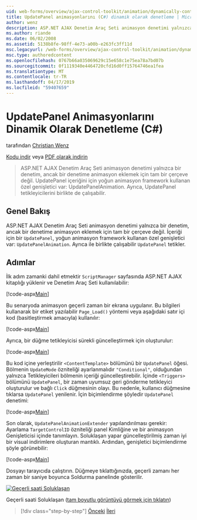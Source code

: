 ```yaml
---
uid: web-forms/overview/ajax-control-toolkit/animation/dynamically-controlling-updatepanel-animations-cs
title: UpdatePanel animasyonlarını (C#) dinamik olarak denetleme | Microsoft Docs
author: wenz
description: ASP.NET AJAX Denetim Araç Seti animasyon denetimi yalnızca bir denetim, ancak bir denetime animasyon eklemek için tam bir çerçeve değil. İçeriği için bir...
ms.author: riande
ms.date: 06/02/2008
ms.assetid: 5138b8fe-98ff-4e73-a00b-e263fc3ff11d
msc.legacyurl: /web-forms/overview/ajax-control-toolkit/animation/dynamically-controlling-updatepanel-animations-cs
msc.type: authoredcontent
ms.openlocfilehash: 0767b66a035069629c15e658c1e75ea78a7bd07b
ms.sourcegitcommit: 0f1119340e4464720cfd16d0ff15764746ea1fea
ms.translationtype: MT
ms.contentlocale: tr-TR
ms.lasthandoff: 04/17/2019
ms.locfileid: "59407659"
---
```

# <a name="dynamically-controlling-updatepanel-animations-c"></a>UpdatePanel Animasyonlarını Dinamik Olarak Denetleme (C#)

tarafından [Christian Wenz](https://github.com/wenz)

[Kodu indir](http://download.microsoft.com/download/9/3/f/93f8daea-bebd-4821-833b-95205389c7d0/UpdatePanelAnimation2.cs.zip) veya [PDF olarak indirin](http://download.microsoft.com/download/b/6/a/b6ae89ee-df69-4c87-9bfb-ad1eb2b23373/updatepanelanimation2CS.pdf)

> ASP.NET AJAX Denetim Araç Seti animasyon denetimi yalnızca bir denetim, ancak bir denetime animasyon eklemek için tam bir çerçeve değil. UpdatePanel içeriğini için yoğun animasyon framework kullanan özel genişletici var: UpdatePanelAnimation. Ayrıca, UpdatePanel tetikleyicilerini birlikte de çalışabilir.


## <a name="overview"></a>Genel Bakış

ASP.NET AJAX Denetim Araç Seti animasyon denetimi yalnızca bir denetim, ancak bir denetime animasyon eklemek için tam bir çerçeve değil. İçeriği için bir `UpdatePanel`, yoğun animasyon framework kullanan özel genişletici var: `UpdatePanelAnimation`. Ayrıca ile birlikte çalışabilir `UpdatePanel` tetikler.

## <a name="steps"></a>Adımlar

İlk adım zamanki dahil etmektir `ScriptManager` sayfasında ASP.NET AJAX kitaplığı yüklenir ve Denetim Araç Seti kullanılabilir:


[!code-aspx[Main](dynamically-controlling-updatepanel-animations-cs/samples/sample1.aspx)]

Bu senaryoda animasyon geçerli zaman bir ekrana uygulanır. Bu bilgileri kullanarak bir etiket yazılabilir `Page_Load()` yöntemi veya aşağıdaki satır içi kod (basitleştirmek amacıyla) kullanılır:


[!code-aspx[Main](dynamically-controlling-updatepanel-animations-cs/samples/sample2.aspx)]

Ayrıca, bir düğme tetikleyicisi sürekli güncelleştirmek için oluşturulur:


[!code-aspx[Main](dynamically-controlling-updatepanel-animations-cs/samples/sample3.aspx)]

Bu kod içine yerleştirilir `<ContentTemplate>` bölümünü bir `UpdatePanel` öğesi. Bölmenin `UpdateMode` özniteliği ayarlanmalıdır `"Conditional"`, olduğundan yalnızca Tetikleyicileri bölmenin içeriği güncelleştirebilir. İçinde `<Triggers>` bölümünü `UpdatePanel`, bir zaman uyumsuz geri gönderme tetikleyici oluşturulur ve bağlı `Click` düğmesinin olayı. Bu nedenle, kullanıcı düğmesine tıklarsa `UpdatePanel` yenilenir. İçin biçimlendirme şöyledir `UpdatePanel` denetimi:


[!code-aspx[Main](dynamically-controlling-updatepanel-animations-cs/samples/sample4.aspx)]

Son olarak, `UpdatePanelAnimationExtender` yapılandırılması gerekir: Ayarlama `TargetControlID` özniteliği panel Kimliğine ve bir animasyon Genişleticisi içinde tanımlayın. Soluklaşan yapar güncelleştirilmiş zaman iyi bir visual indirimlere oluşturan mantıklı. Ardından, genişletici biçimlendirme şöyle görünebilir:


[!code-aspx[Main](dynamically-controlling-updatepanel-animations-cs/samples/sample5.aspx)]

Dosyayı tarayıcıda çalıştırın. Düğmeye tıklattığınızda, geçerli zamanı her zaman bir saniye boyunca Soldurma panelinde gösterilir.


[![Geçerli saati Soluklaşan](dynamically-controlling-updatepanel-animations-cs/_static/image2.png)](dynamically-controlling-updatepanel-animations-cs/_static/image1.png)

Geçerli saati Soluklaşan ([tam boyutlu görüntüyü görmek için tıklatın](dynamically-controlling-updatepanel-animations-cs/_static/image3.png))

> [!div class="step-by-step"]
> [Önceki](animating-an-updatepanel-control-cs.md)
> [İleri](adding-animation-to-a-control-vb.md)

